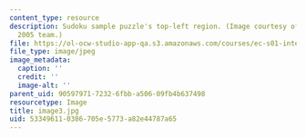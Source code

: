 ```yaml
---
content_type: resource
description: Sudoku sample puzzle's top-left region. (Image courtesy of MIT-AITI Kenya
  2005 team.)
file: https://ol-ocw-studio-app-qa.s3.amazonaws.com/courses/ec-s01-internet-technology-in-local-and-global-communities-spring-2005-summer-2005/533496110386705e5773a82e44787a65_image3.jpg
file_type: image/jpeg
image_metadata:
  caption: ''
  credit: ''
  image-alt: ''
parent_uid: 90597971-7232-6fbb-a506-09fb4b637498
resourcetype: Image
title: image3.jpg
uid: 53349611-0386-705e-5773-a82e44787a65
---
```

